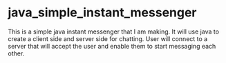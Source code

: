 # java_simple_instant_messenger
This is a simple java instant messenger that I am making. It will use java to create a client side and server side for chatting. User will connect to a server that will accept the user and enable them to start messaging each other.
